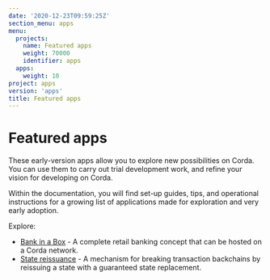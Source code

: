 ```yaml
---
date: '2020-12-23T09:59:25Z'
section_menu: apps
menu:
  projects:
    name: Featured apps
    weight: 70000
    identifier: apps
  apps:
    weight: 10
project: apps
version: 'apps'
title: Featured apps
---
```


# Featured apps

These early-version apps allow you to explore new possibilities on Corda. You can use them to carry out trial development work, and refine your vision for developing on Corda.

Within the documentation, you will find set-up guides, tips, and operational instructions for a growing list of applications made for exploration and very early adoption.

Explore:

* [Bank in a Box](apps/bankinabox/getting-started.md) - A complete retail banking concept that can be hosted on a Corda network.
* [State reissuance](apps/reissuance/state-reissuance.md) - A mechanism for breaking transaction backchains by reissuing a state with a guaranteed state replacement.
